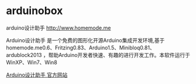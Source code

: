 arduinobox
==========

arduino设计助手 http://www.homemode.me


Arduino设计助手 是一个免费的图形化开源Arduino集成开发环境,基于homemode.me0.6、Fritzing0.83、Arduino1.5、Minibloq0.81、ardublock2013 ，帮助Arduino开发者快速、有趣的进行开发工作。本软件运行于 WinXP、Win7、Win8 


[Arduino设计助手 官方网站](http://www.homemode.me/)
